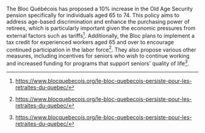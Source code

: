 The Bloc Québécois has proposed a 10% increase in the Old Age Security pension specifically for individuals aged 65 to 74. This policy aims to address age-based discrimination and enhance the purchasing power of retirees, which is particularly important given the economic pressures from external factors such as tariffs[^1]. Additionally, the Bloc plans to implement a tax credit for experienced workers aged 65 and over to encourage continued participation in the labor force[^2]. They also propose various other measures, including incentives for seniors who wish to continue working and increased funding for programs that support seniors' quality of life[^3].

[^1]: https://www.blocquebecois.org/le-bloc-quebecois-persiste-pour-les-retraites-du-quebec/
[^2]: https://www.blocquebecois.org/le-bloc-quebecois-persiste-pour-les-retraites-du-quebec/
[^3]: https://www.blocquebecois.org/le-bloc-quebecois-persiste-pour-les-retraites-du-quebec/
